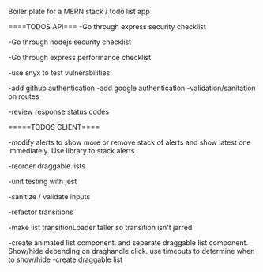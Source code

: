 Boiler plate for a MERN stack / todo list app

====TODOS API===
-Go through express security checklist

-Go through nodejs security checklist

-Go through express performance checklist

-use snyx to test vulnerabilities

-add github authentication
-add google authentication
-validation/sanitation on routes

-review response status codes

=====TODOS CLIENT====

-modify alerts to show more or remove stack of alerts and show latest one immediately. Use library to stack alerts

-reorder draggable lists

-unit testing with jest

-sanitize / validate inputs

-refactor transitions

-make list transitionLoader taller so transition isn't jarred

-create animated list component, and seperate draggable list component. Show/hide depending on draghandle click. use timeouts to determine when to show/hide
-create draggable list
